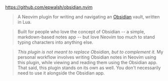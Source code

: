 https://github.com/epwalsh/obsidian.nvim

> A Neovim plugin for writing and navigating an [Obsidian](https://obsidian.md/) vault, written in Lua.

> Built for people who love the concept of Obsidian -- a simple, markdown-based notes app -- but love Neovim too much to stand typing characters into anything else.

> _This plugin is not meant to replace Obsidian, but to complement it._ My personal workflow involves writing Obsidian notes in Neovim using this plugin, while viewing and reading them using the Obsidian app. That said, this plugin stands on its own as well. You don't necessarily need to use it alongside the Obsidian app.
